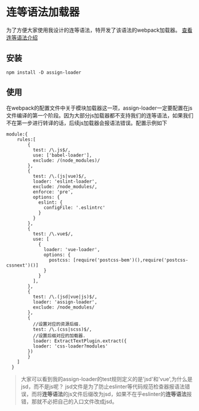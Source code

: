 # 连等语法加载器
为了方便大家使用我设计的连等语法，特开发了该语法的webpack加载器。
[查看连等语法介绍](https://github.com/lucefer/continue-assign-parser)
## 安装
```
npm install -D assign-loader
```
## 使用
在webpack的配置文件中关于模块加载器这一项，assign-loader一定要配置在js文件编译的第一个阶段。因为大部分js加载器都不支持我们的连等语法，如果我们不在第一步进行转译的话，后续js加载器会报语法错误。配置示例如下
```
module:{
    rules:[
        {
          test: /\.js$/,
          use: ['babel-loader'],
          exclude: /(node_modules)/
        },
        {
          test: /\.(js|vue)$/,
          loader: 'eslint-loader',
          exclude: /node_modules/,
          enforce: 'pre',
          options: {
            eslint: {
              configFile: '.eslintrc'
            }
          }
        },
        {
          test: /\.vue$/,
          use: [
            {
              loader: 'vue-loader',
              options: {
                postcss: [require('postcss-bem')(),require('postcss-cssnext')()]
              }
            }
          ],
        },
        {
          test: /\.(jsd|vue|js)$/,
          loader: 'assign-loader',
          exclude: /node_modules/
        },
        {
          //设置对应的资源后缀.
          test: /\.(css|scss)$/,
          //设置后缀对应的加载器.
          loader: ExtractTextPlugin.extract({
          loader: 'css-loader?modules'
        })
        }
    ]
  }
```
>大家可以看到我的assign-loader的test规则定义的是'jsd'和'vue',为什么是jsd，而不是js呢？
jsd文件是为了防止eslinter等代码规范检查器报语法错误，而将**连等语法**的js文件后缀改为jsd，如果不在乎eslinter的**连等语法**报错，那就不必把自己的入口文件改成jsd。
